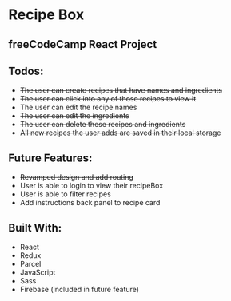 # Recipe Box

## freeCodeCamp React Project

## Todos:

* ~~The user can create recipes that have names and ingredients~~
* ~~The user can click into any of those recipes to view it~~
* The user can edit the recipe names
* ~~The user can edit the ingredients~~
* ~~The user can delete these recipes and ingredients~~
* ~~All new recipes the user adds are saved in their local storage~~

## Future Features:

* ~~Revamped design and add routing~~
* User is able to login to view their recipeBox
* User is able to filter recipes
* Add instructions back panel to recipe card

## Built With:

* React
* Redux
* Parcel
* JavaScript
* Sass
* Firebase (included in future feature)
